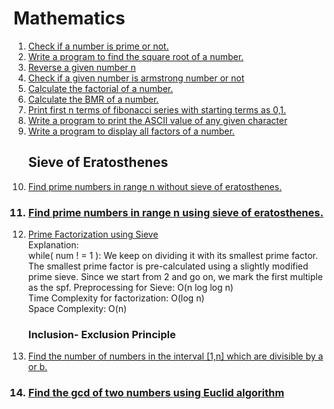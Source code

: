 # Mathematics

<ol>
<li><a href="problem1.js">Check if a number is prime or not.</a></li>
<li><a href="problem2.js">Write a program to find the square root of a number.</a></li>
<li><a href="problem3.js">Reverse a given number n</a></li>
<li><a href="problem4.js">Check if a given number is armstrong number or not</a></li>
<li><a href="problem5.js">Calculate the factorial of a number.</a></li>
<li><a href="problem6.js">Calculate the BMR of a number.</a></li>
<li><a href="problem7.js">Print first n terms of fibonacci series with starting terms as 0,1.</a></li>
<li><a href="problem8.js"> Write a program to print the ASCII value of any given character</a></li>
<li><a href="problem9.js"> Write a program to display all factors of a number. 
</a></li>

## Sieve of Eratosthenes

<li><a href="problem10.js">Find prime numbers in range n without sieve of eratosthenes.</a></li>

### <li><a href="sieve.js">Find prime numbers in range n using <b> sieve of eratosthenes.</b></a></li>

<li><a href="problem11.js">Prime Factorization using Sieve</a></li>
Explanation:<br>
while( num ! = 1 ):
We keep on dividing it with its smallest prime factor.
The smallest prime factor is pre-calculated using a slightly modified prime sieve.
Since we start from 2 and go on, we mark the first multiple as the spf.
Preprocessing for Sieve: O(n log log n)<br>
Time Complexity for factorization: O(log n)<br>
Space Complexity: O(n)

### Inclusion- Exclusion Principle

<li><a href="problem12.js" target="_blank">Find the number of numbers in the interval [1,n] which are divisible by a or b.</a></li>

### <li><a href="gcd.js" target="_blank">Find the gcd of two numbers using Euclid algorithm</a></li>

</ol>